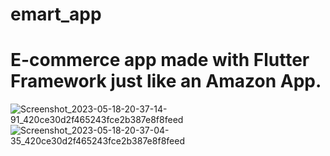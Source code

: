 # emart_app
 
# E-commerce app made with Flutter Framework just like an Amazon App.


![Screenshot_2023-05-18-20-37-14-91_420ce30d2f465243fce2b387e8f8feed](https://github.com/surajmandal99/E-Mart/assets/105273927/2436f4c9-ea17-4bb0-8f20-bb8d068ec012)
![Screenshot_2023-05-18-20-37-04-35_420ce30d2f465243fce2b387e8f8feed](https://github.com/surajmandal99/E-Mart/assets/105273927/620a76d3-5802-4cd4-b6d3-ce8d755cb5e0)
